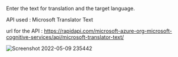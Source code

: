 Enter the text for translation and the target language.

API used : Microsoft Translator Text

url for the API : https://rapidapi.com/microsoft-azure-org-microsoft-cognitive-services/api/microsoft-translator-text/

![Screenshot 2022-05-09 235442](https://user-images.githubusercontent.com/76550448/167475470-fc19c143-542e-4e0a-a9fd-efbacb0bcb10.png)
